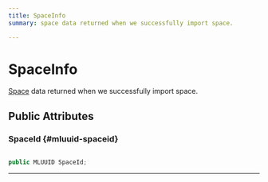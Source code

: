 ```yaml
---
title: SpaceInfo
summary: space data returned when we successfully import space. 

---
```


# SpaceInfo




[Space](/versioned_docs/version-31-Aug-2023/unity-api/api/UnityEngine.XR.MagicLeap/MLSpace/UnityEngine.XR.MagicLeap.MLSpace.Space.md) data returned when we successfully import space.   





## Public Attributes

### SpaceId {#mluuid-spaceid}

```csharp

public MLUUID SpaceId;

```






-----------


